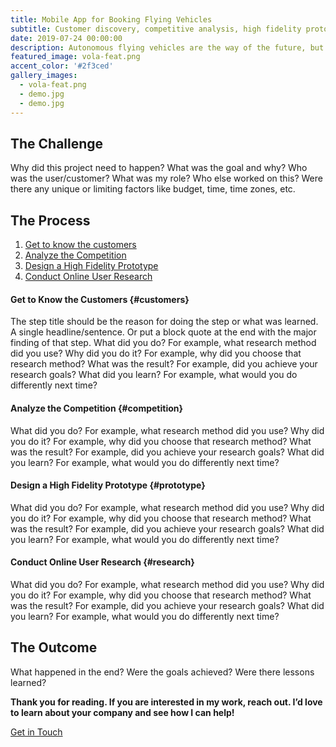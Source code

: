 ```yaml
---
title: Mobile App for Booking Flying Vehicles
subtitle: Customer discovery, competitive analysis, high fidelity prototype, and online user research
date: 2019-07-24 00:00:00
description: Autonomous flying vehicles are the way of the future, but what will using these vehicles look like? In this project, I explored what users would want out of an app for booking one of these vehicles as part of a multi-modal trip planner. Think of it as Uber meets CityMapper with the addition of autonomous flying vehicles. This was a school project.
featured_image: vola-feat.png
accent_color: '#2f3ced'
gallery_images:
  - vola-feat.png
  - demo.jpg
  - demo.jpg
---
```


## The Challenge

Why did this project need to happen? What was the goal and why? Who was the user/customer? What was my role? Who else worked on this? Were there any unique or limiting factors like budget, time, time zones, etc.

## The Process

1. [Get to know the customers](#test)
2. [Analyze the Competition](#competition)
3. [Design a High Fidelity Prototype](#prototype)
4. [Conduct Online User Research](#research)

#### Get to Know the Customers {#customers}

The step title should be the reason for doing the step or what was learned. A single headline/sentence. Or put a block quote at the end with the major finding of that step.
What did you do? For example, what research method did you use?
Why did you do it?  For example, why did you choose that research method?
What was the result?  For example, did you achieve your research goals?
What did you learn? For example, what would you do differently next time?

#### Analyze the Competition {#competition}

What did you do? For example, what research method did you use?
Why did you do it?  For example, why did you choose that research method?
What was the result?  For example, did you achieve your research goals?
What did you learn? For example, what would you do differently next time?

#### Design a High Fidelity Prototype {#prototype}

What did you do? For example, what research method did you use?
Why did you do it?  For example, why did you choose that research method?
What was the result?  For example, did you achieve your research goals?
What did you learn? For example, what would you do differently next time?

#### Conduct Online User Research {#research}

What did you do? For example, what research method did you use?
Why did you do it?  For example, why did you choose that research method?
What was the result?  For example, did you achieve your research goals?
What did you learn? For example, what would you do differently next time?

## The Outcome

What happened in the end? Were the goals achieved? Were there lessons learned?


**Thank you for reading. If you are interested in my work, reach out. I’d love to learn about your company and see how I can help!**  

<a href="#" class="cta button--fill contact-trigger js-contact">Get in Touch</a>